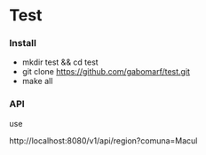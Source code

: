 # Test

### Install

- mkdir test && cd test
- git clone https://github.com/gabomarf/test.git
- make all


### API

use 

http://localhost:8080/v1/api/region?comuna=Macul


